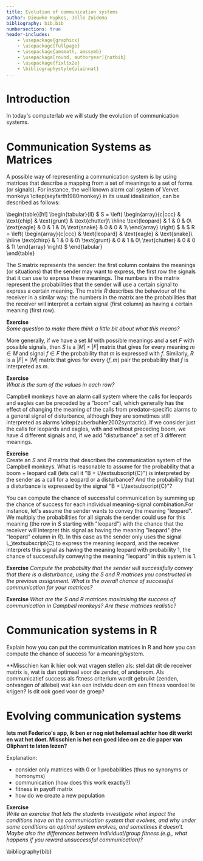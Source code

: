 ```yaml
---
title: Evolution of communication systems
author: Dieuwke Hupkes, Jelle Zuidema
bibliography: bib.bib
numbersections: true
header-includes:
    - \usepackage{graphicx}
    - \usepackage{fullpage}
    - \usepackage{amsmath, amssymb}
    - \usepackage[round, authoryear]{natbib}
    - \usepackage{fixltx2e}
    - \bibliographystyle{plainnat}
...
```


# Introduction

In today's computerlab we will study the evolution of communication systems.


# Communication Systems as Matrices
A possible way of representing a communication system is by using matrices that describe a mapping from a set of meanings to a set of forms (or signals). For instance, the well known alarm call system of Vervet monkeys \citep(seyfarth1980monkey} in its usual idealization, can be described as follows:

\begin{table}[h!]
\begin{tabular}{ll}
$
S =
\left(
\begin{array}{c|ccc}
& \text{chip} & \text{grunt} & \text{chutter}\\
\hline
\text{leopard} & 1 & 0 & 0\\
\text{eagle} & 0 & 1 & 0\\
\text{snake} & 0 & 0 & 1\\
\end{array}
\right)
$
&
$
R =
\left(
\begin{array}{c|ccc}
& \text{leopard} & \text{eagle} & \text{snake}\\
\hline
\text{chirp} & 1 & 0 & 0\\
\text{grunt} & 0 & 1 & 0\\
\text{chutter} & 0 & 0 & 1\\
\end{array}
\right)
$
\end{tabular}  
\end{table}

The $S$ matrix represents the sender: the first column contains the meanings (or situations) that the sender may want to express, the first row the signals that it can use to express these meanings. The numbers in the matrix represent the probabilities that the sender will use a certain signal to express a certain meaning. The matrix $R$ describes the behaviour of the receiver in a similar way: the numbers in the matrix are the probabilities that the receiver will interpret a certain signal (first column) as having a certain meaning (first row).

**Exercise**  
*Some question to make them think a little bit about what this means?*

More generally, if we have a set $M$ with possible meanings and a set $F$ with possible signals, then $S$ is a $|M|\times|F|$ matrix that gives for every meaning $m\in M$ and signal $f\in F$ the probability that $m$ is expressed with $f$. Similarly, $R$ is a $|F|\times|M|$ matrix that gives for every $\langle f, m\rangle$ pair the probability that $f$ is interpreted as $m$.

**Exercise**  
*What is the sum of the values in each row?*

Campbell monkeys have an alarm call system where the calls for leopards and eagles can be preceded by a "boom" call, which generally has the effect of changing the meaning of the calls from predator-specific alarms to a general signal of disturbance, although they are sometimes still interpreted as alarms \citep{zuberbuhler2002syntactic}. If we consider just the calls for leopards and eagles, with and without preceding boom, we have 4 different signals and, if we add "disturbance" a set of 3 different meanings.

**Exercise**  
Create an $S$ and $R$ matrix that describes the communication system of the Campbell monkeys. What is reasonable to assume for the probability that a boom + leopard call (lets call it "B + L\textsubscript{C}") is interpreted by the sender as a call for a leopard or a disturbance? And the probability that a disturbance is expressed by the signal "B + L\textsubscript{C}"?

You can compute the chance of successful communication by summing up the chance of success for each individual meaning-signal combination.For instance, let's assume the sender wants to convey the meaning "leopard". We multiply the probabilities for all signals the sender could use for this meaning (the row in $S$ starting with "leopard") with the chance that the receiver will interpret this signal as having the meaning "leopard" (the "leopard" column in $R$). In this case as the sender only uses the signal L_\textsubscript{C} to express the meaning leopard, and the receiver interprets this signal as having the meaning leopard with probability 1, the chance of successfully conveying the meaning "leopard" in this system is 1.

**Exercise** 
*Compute the probability that the sender will successfully convey that there is a disturbance, using the $S$ and $R$ matrices you constructed in the previous assignment. What is the overall chance of successful communication for your matrices?*

**Exercise** 
*What are the $S$ and $R$ matrices maximising the success of communication in Campbell monkeys? Are these matrices realistic?*  

# Communication systems in R

Explain how you can put the communication matrices in R and how you can compute the chance of success for a meaning/system. 

**Misschien kan ik hier ook wat vragen stellen als: stel dat dit de receiver matrix is, wat is dan optimaal voor de zender, of andersom. Als communicatief success als fitness criterium wordt gebruikt (zenden, ontvangen of allebei) wat kan een individu doen om een fitness voordeel te krijgen? Is dit ook goed voor de groep?

# Evolving communication systems

**Iets met Federico's app, ik ben er nog niet helemaal achter hoe dit werkt en wat het doet. Misschien is het een goed idee om ze die paper van Oliphant te laten lezen?**

Explanation:  
- consider only matrices with 0 or 1 probabilities (thus no synonyms or homonyms)
- communication (how does this work exactly?)
- fitness in payoff matrix
- how do we create a new population

**Exercise**  
*Write an exercise that lets the students investigate what impact the conditions have on the communication system that evolves, and why under some conditions an optimal system evolves, and sometimes it doesn't. Maybe also the differences between individual/group fitness (e.g., what happens if you reward unsuccessful communication)?*


\bibliography{bib}
